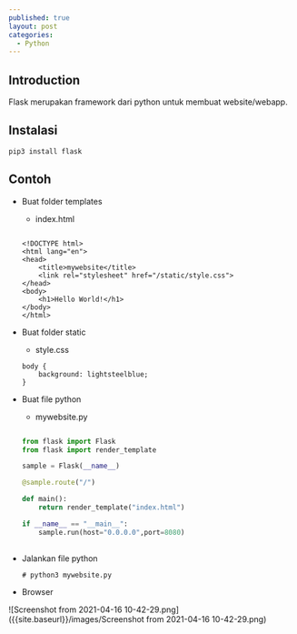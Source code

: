 ```yaml
---
published: true
layout: post
categories:
  - Python
---
```

## Introduction
Flask merupakan framework dari python untuk membuat website/webapp.

## Instalasi
```
pip3 install flask
```

## Contoh

- Buat folder templates
  - index.html
  ```

  <!DOCTYPE html>
  <html lang="en">
  <head>
      <title>mywebsite</title>
      <link rel="stylesheet" href="/static/style.css">
  </head>
  <body>
      <h1>Hello World!</h1>
  </body>
  </html>

  ```
- Buat folder static
  - style.css
  
  ```
  body {
      background: lightsteelblue;
  }
  ```
  
- Buat file python
  - mywebsite.py
  
  ```python

  from flask import Flask 
  from flask import render_template 

  sample = Flask(__name__) 

  @sample.route("/") 

  def main(): 
      return render_template("index.html") 

  if __name__ == "__main__": 
      sample.run(host="0.0.0.0",port=8080)
    
  ```
  
- Jalankan file python
  ```
  # python3 mywebsite.py
  ```

- Browser

![Screenshot from 2021-04-16 10-42-29.png]({{site.baseurl}}/images/Screenshot from 2021-04-16 10-42-29.png)
